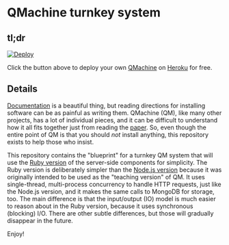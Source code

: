 QMachine turnkey system
=======================

tl;dr
-----

[![Deploy](https://www.herokucdn.com/deploy/button.svg)](https://heroku.com/deploy?template=https://github.com/qmachine/qm-ruby-turnkey)

Click the button above to deploy your own [QMachine](https://www.qmachine.org)
on [Heroku](https://www.heroku.com) for free.


Details
-------

[Documentation](https://docs.qmachine.org/en/latest/) is a beautiful thing, but
reading directions for installing software can be as painful as writing them.
QMachine (QM), like many other projects, has a lot of individual pieces, and it
can be difficult to understand how it all fits together just from reading the
[paper](http://www.biomedcentral.com/1471-2105/15/176). So, even though the
entire point of QM is that you should *not* install anything, this repository
exists to help those who insist.

This repository contains the "blueprint" for a turnkey QM system that will use
the [Ruby version](https://github.com/qmachine/qm-ruby) of the server-side
components for simplicity. The Ruby version is deliberately simpler than the
[Node.js version](https://github.com/qmachine/qm-nodejs) because it was
originally intended to be used as the "teaching version" of QM. It uses
single-thread, multi-process concurrency to handle HTTP requests, just like the
Node.js version, and it makes the same calls to MongoDB for storage, too. The
main difference is that the input/output (IO) model is much easier to reason
about in the Ruby version, because it uses synchronous (blocking) I/O. There
are other subtle differences, but those will gradually disappear in the future.

Enjoy!


